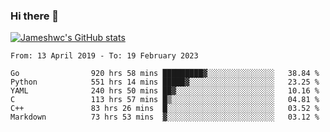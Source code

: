 ### Hi there 👋

[![Jameshwc's GitHub stats](https://github-readme-stats.vercel.app/api?username=jameshwc)](https://github.com/anuraghazra/github-readme-stats)

<!--START_SECTION:waka-->

```text
From: 13 April 2019 - To: 19 February 2023

Go                920 hrs 58 mins █████████▓░░░░░░░░░░░░░░░   38.84 %
Python            551 hrs 14 mins █████▓░░░░░░░░░░░░░░░░░░░   23.25 %
YAML              240 hrs 50 mins ██▓░░░░░░░░░░░░░░░░░░░░░░   10.16 %
C                 113 hrs 57 mins █▒░░░░░░░░░░░░░░░░░░░░░░░   04.81 %
C++               83 hrs 26 mins  █░░░░░░░░░░░░░░░░░░░░░░░░   03.52 %
Markdown          73 hrs 53 mins  ▓░░░░░░░░░░░░░░░░░░░░░░░░   03.12 %
```

<!--END_SECTION:waka-->